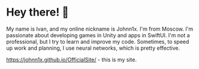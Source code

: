 # Hey there! 👋  
My name is Ivan, and my online nickname is Johnn1x. I'm from Moscow. I'm passionate about developing games in Unity and apps in SwiftUI. I'm not a professional, but I try to learn and improve my code. Sometimes, to speed up work and planning, I use neural networks, which is pretty effective.

https://johnn1x.github.io/OfficialSite/ - this is my site.
